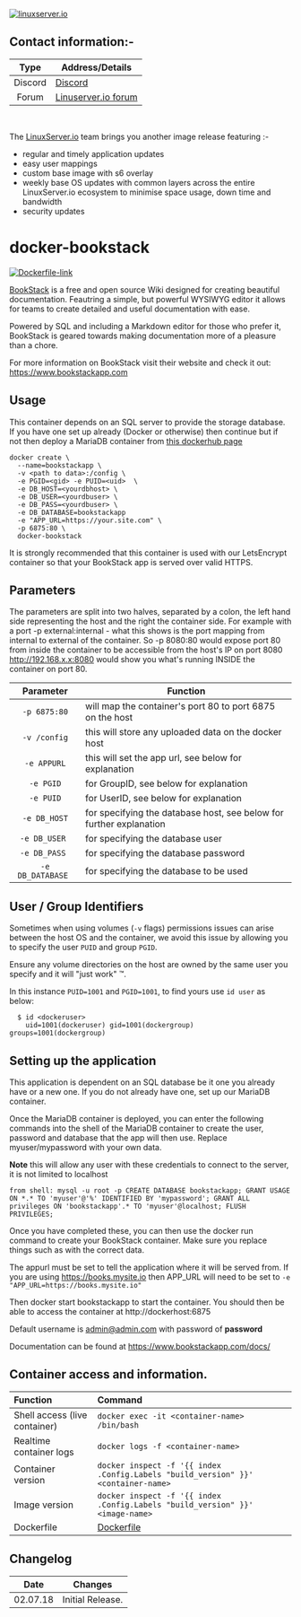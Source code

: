 
[linuxserverurl]: https://linuxserver.io
[forumurl]: https://discourse.linuxserver.io
[ircurl]: https://www.linuxserver.io/irc/
[appurl]: https://www.bookstackapp.com
[dockerfileurl]: https://github.com/linuxserver/docker-bookstack/blob/master/Dockerfile
[hub]: https://hub.docker.com/r/<image-name>/

[![linuxserver.io](https://raw.githubusercontent.com/linuxserver/docker-templates/master/linuxserver.io/img/linuxserver_medium.png?v=4&s=4000)][linuxserverurl]

## Contact information:-

| Type | Address/Details |
| :---: | --- |
| Discord | [Discord](https://discord.gg/YWrKVTn) |
| Forum | [Linuserver.io forum][forumurl] |

&nbsp;
&nbsp;

The [LinuxServer.io][linuxserverurl] team brings you another image release featuring :-

 + regular and timely application updates
 + easy user mappings
 + custom base image with s6 overlay
 + weekly base OS updates with common layers across the entire LinuxServer.io ecosystem to minimise space usage, down time and bandwidth
 + security updates

# docker-bookstack

[![Dockerfile-link](https://raw.githubusercontent.com/linuxserver/docker-templates/master/linuxserver.io/img/Dockerfile-Link-green.png)][dockerfileurl]

[BookStack](https://www.bookstackapp.com) is a free and open source Wiki designed for creating beautiful documentation. Feautring a simple, but powerful WYSIWYG editor it allows for teams to create detailed and useful documentation with ease.

Powered by SQL and including a Markdown editor for those who prefer it, BookStack is geared towards making documentation more of a pleasure than a chore.

For more information on BookStack visit their website and check it out: https://www.bookstackapp.com

## Usage

This container depends on an SQL server to provide the storage database. If you have one set up already (Docker or otherwise) then continue but if not then deploy a MariaDB container from [this dockerhub page](https://hub.docker.com/r/linuxserver/mariadb/)
```
docker create \
  --name=bookstackapp \
  -v <path to data>:/config \
  -e PGID=<gid> -e PUID=<uid>  \
  -e DB_HOST=<yourdbhost> \
  -e DB_USER=<yourdbuser> \
  -e DB_PASS=<yourdbuser> \
  -e DB_DATABASE=bookstackapp
  -e "APP_URL=https://your.site.com" \
  -p 6875:80 \
  docker-bookstack
```

It is strongly recommended that this container is used with our LetsEncrypt container so that your BookStack app is served over valid HTTPS.

## Parameters

The parameters are split into two halves, separated by a colon, the left hand side representing the host and the right the container side.
For example with a port -p external:internal - what this shows is the port mapping from internal to external of the container.
So -p 8080:80 would expose port 80 from inside the container to be accessible from the host's IP on port 8080
http://192.168.x.x:8080 would show you what's running INSIDE the container on port 80.

| Parameter | Function |
| :---: | --- |
| `-p 6875:80` | will map the container's port 80 to port 6875 on the host |
| `-v /config` | this will store any uploaded data on the docker host |
| `-e APPURL` | this will set the app url, see below for explanation |
| `-e PGID` | for GroupID, see below for explanation |
| `-e PUID` | for UserID, see below for explanation |
| `-e DB_HOST` | for specifying the database host, see below for further explanation |
| `-e DB_USER ` | for specifying the database user |
| `-e DB_PASS ` | for specifying the database password |
| `-e DB_DATABASE ` | for specifying the database to be used |


## User / Group Identifiers

Sometimes when using volumes (`-v` flags) permissions issues can arise between the host OS and the container, we avoid this issue by allowing you to specify the user `PUID` and group `PGID`.

Ensure any volume directories on the host are owned by the same user you specify and it will "just work" &trade;.

In this instance `PUID=1001` and `PGID=1001`, to find yours use `id user` as below:

```
  $ id <dockeruser>
    uid=1001(dockeruser) gid=1001(dockergroup) groups=1001(dockergroup)
```

## Setting up the application

This application is dependent on an SQL database be it one you already have or a new one. If you do not already have one, set up our MariaDB container.

Once the MariaDB container is deployed, you can enter the following commands into the shell of the MariaDB container to create the user, password and database that the app will then use. Replace myuser/mypassword with your own data.

**Note** this will allow any user with these credentials to connect to the server, it is not limited to localhost

`
from shell: mysql -u root -p
CREATE DATABASE bookstackapp;
GRANT USAGE ON *.* TO 'myuser'@'%' IDENTIFIED BY 'mypassword';
GRANT ALL privileges ON 'bookstackapp'.* TO 'myuser'@localhost;
FLUSH PRIVILEGES;
`

Once you have completed these, you can then use the docker run command to create your BookStack container. Make sure you replace things such as <yourdbuser> with the correct data.

The appurl must be set to tell the application where it will be served from. If you are using https://books.mysite.io then APP_URL will need to be set to `-e "APP_URL=https://books.mysite.io"`

Then docker start bookstackapp to start the container. You should then be able to access the container at http://dockerhost:6875

Default username is admin@admin.com with password of **password**

Documentation can be found at https://www.bookstackapp.com/docs/

## Container access and information.

| Function | Command |
| :--- | :--- |
| Shell access (live container) | `docker exec -it <container-name> /bin/bash` |
| Realtime container logs | `docker logs -f <container-name>` |
| Container version | `docker inspect -f '{{ index .Config.Labels "build_version" }}' <container-name>` |
| Image version |  `docker inspect -f '{{ index .Config.Labels "build_version" }}' <image-name>` |
| Dockerfile | [Dockerfile][dockerfileurl] |

## Changelog

|  Date | Changes |
| :---: | --- |
| 02.07.18 |  Initial Release. |

